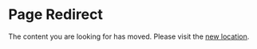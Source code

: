 # Page Redirect
The content you are looking for has moved. Please visit the [new location](https://github.com/twilight-project/testnets/tree/main/open-testnet-2/validator-docker).